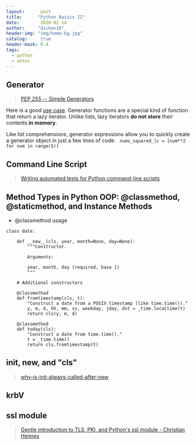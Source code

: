 ```yaml
---
layout:      post
title:      "Python Basics II"
date:        2020-02-14
author:     "dichen16"
header-img: "img/home-bg.jpg"
catalog:     true
header-mask: 0.4
tags:
  - python
  - notes
---
```


## Generator

> [PEP 255 -- Simple Generators](https://www.python.org/dev/peps/pep-0255/)

Here is a good [use case](https://realpython.com/introduction-to-python-generators/). Generator functions are a special kind of function that return a lazy iterator. Unlike lists, lazy iterators **do not store** their contents **in memory**.

Like list comprehensions, generator expressions allow you to quickly create a generator object in just a few lines of code. 
` nums_squared_lc = [num**2 for num in range(5)]`

## Command Line Script

> [Writing automated tests for Python command-line scripts](https://youtu.be/ApTZib0L2X8) 

## Method Types in Python OOP: @classmethod, @staticmethod, and Instance Methods

- @classmethod usage

```
class date:

    def __new__(cls, year, month=None, day=None):
        """Constructor.

        Arguments:

        year, month, day (required, base 1)
        """

    # Additional constructors

    @classmethod
    def fromtimestamp(cls, t):
        "Construct a date from a POSIX timestamp (like time.time())."
        y, m, d, hh, mm, ss, weekday, jday, dst = _time.localtime(t)
        return cls(y, m, d)

    @classmethod
    def today(cls):
        "Construct a date from time.time()."
        t = _time.time()
        return cls.fromtimestamp(t)

```

## __init__, __new__, and "cls"

> [why-is-init-always-called-after-new](https://stackoverflow.com/questions/674304/why-is-init-always-called-after-new)

## krbV

## ssl module 

> [Gentle introduction to TLS, PKI, and Python's ssl module - Christian Heimes](https://youtu.be/_YjX7rtiAsk)

